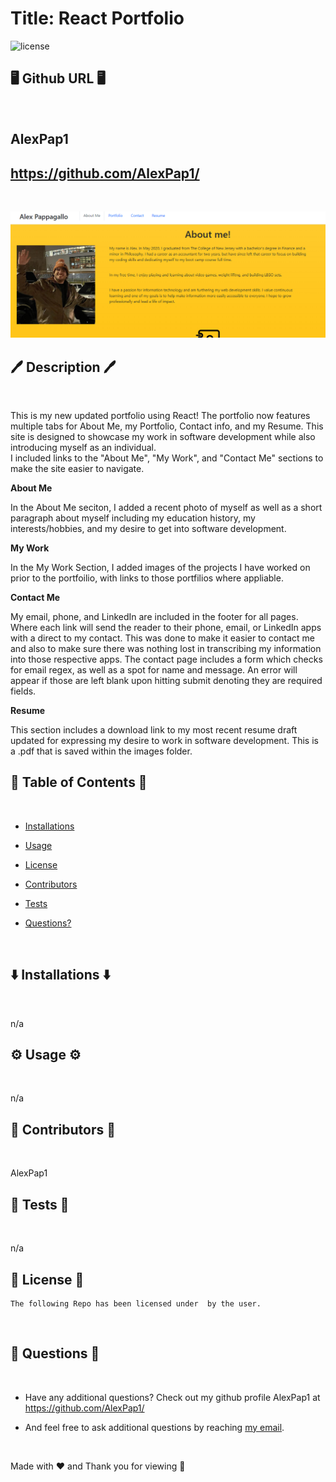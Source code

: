 # Title: React Portfolio

![license](https://img.shields.io/badge/License--blue.svg)

## 🖥️ Github URL 🖥️
<br />

## AlexPap1
## https://github.com/AlexPap1/
<br />

![](src/components/pages/images/Screenshot%202022-07-26%20220544.png)
<br />

## 🖊️ Description 🖊️
<br />

This is my new updated portfolio using React! The portfolio now features multiple tabs for About Me, my Portfolio, Contact info, and my Resume. This site is designed to showcase my work in software development while also introducing myself as an individual.
<br />
I included links to the "About Me", "My Work", and "Contact Me" sections to make the site easier to navigate.

**About Me**

In the About Me seciton, I added a recent photo of myself as well as a short paragraph about myself including my education history, my interests/hobbies, and my desire to get into software development.

**My Work**

In the My Work Section, I added images of the projects I have worked on prior to the portfoilio, with links to those portfilios where appliable.

**Contact Me**

My email, phone, and LinkedIn are included in the footer for all pages. Where each link will send the reader to their phone, email, or LinkedIn apps with a direct to my contact. This was done to make it easier to contact me and also to make sure there was nothing lost in transcribing my information into those respective apps. The contact page includes a form which checks for email regex, as well as a spot for name and message. An error will appear if those are left blank upon hitting submit denoting they are required fields.

**Resume**

This section includes a download link to my most recent resume draft updated for expressing my desire to work in software development. This is a .pdf that is saved within the images folder.
<br />

## 📜 Table of Contents 📜
<br />

* [Installations](#⬇️-installations-⬇️)
* [Usage](#⚙️-usage-⚙️)

* [License](#👮-license-👮)

* [Contributors](#🤝-contributors-🤝)
* [Tests](#👾-tests-👾)
* [Questions?](#🤔-questions-🤔)
<br />

## ⬇️ Installations ⬇️
<br />

n/a
<br />

## ⚙️ Usage ⚙️
<br />

n/a
<br />

## 🤝 Contributors 🤝
<br />

AlexPap1
<br />

## 👾 Tests 👾
<br />

n/a
<br />

## 👮 License 👮
    
    The following Repo has been licensed under  by the user.
<br />

## 🤔 Questions 🤔
<br />

* Have any additional questions? Check out my github profile AlexPap1 at https://github.com/AlexPap1/

* And feel free to ask additional questions by reaching [my email](mailto:arpappagallo@gmail.com).
<br />

Made with ❤️ and Thank you for viewing 🤝

